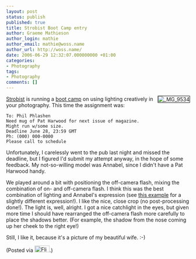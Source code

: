 ```yaml
---
layout: post
status: publish
published: true
title: Strobist Boot Camp entry
author: Graeme Mathieson
author_login: mathie
author_email: mathie@woss.name
author_url: http://woss.name/
date: 2006-06-29 12:32:07.000000000 +01:00
categories:
- Photography
tags:
- Photography
comments: []
---
```

<a href="http://www.flickr.com/photos/mathie/177623618/" title="_MG_9534"><img src="http://static.flickr.com/44/177623618_1f346c4a17_m.jpg" alt="_MG_9534" class="alignright" style="border: solid 1px #000000; float: right;" /></a>[Strobist](http://strobist.blogspot.com/) is running a [boot camp](http://strobist.blogspot.com/2006/06/strobist-boot-camp-rules-guidelines.html)  on using lighting creatively in your photography.  This time the assignment was:

    To: Phil Phlashen
    Need mug of Pat Harwood for next issue of magazine.
    Might run w/some size.
    Deadline June 28, 23:59 GMT
    Ph: (000) 000-0000
    Please call to schedule

Unfortunately, I carelessly went to the pub last night and missed the deadline, but I figured I'd submit my attempt anyway, in the hope of some feedback.  My not-so-willing model was Annabel, since I didn't have a Pat Harwood handy.

We played around a bit with positioning the off-camera flash, mixing the combination of on- and off-camera flash.  I think this was the best combination of lighting and Annabel's expression (see [this example](http://www.flickr.com/photos/mathie/177635408/) for a slightly different expression!).  I like the nice, close crop (no post-processing done!).  The light is, well, alright.  I got a nice catchlight in the eyes, but given more time I should have rearranged the off-camera flash more carefully to place the shadows better.  (For example, the shadow from the nose coming up her cheek to the right eye!)

Still, I like it, because it's a picture of my beautiful wife. :-)

(Posted via <a href="http://www.flickr.com/"><img alt="Flickr" src="http://www.flickr.com/images/flickr_logo_blog.gif" height="18" width="41" /></a>.)
